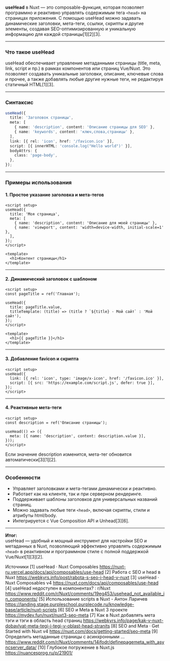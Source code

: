 **useHead** в Nuxt — это composable-функция, которая позволяет программно и реактивно управлять содержимым тега `<head>` на страницах приложения. С помощью useHead можно задавать динамические заголовки, мета-теги, ссылки, скрипты и другие элементы, создавая SEO-оптимизированную и уникальную информацию для каждой страницы[1][2][3].

---

### Что такое useHead

useHead обеспечивает управление метаданными страницы (title, meta, link, script и пр.) в рамках компонентов или страниц Vue/Nuxt. Это позволяет создавать уникальные заголовки, описание, ключевые слова и прочее, а также добавлять любые другие нужные теги, не редактируя статичный HTML[1][3].

---

### Синтаксис

```ts
useHead({
  title: 'Заголовок страницы',
  meta: [
    { name: 'description', content: 'Описание страницы для SEO' },
    { name: 'keywords', content: 'ключ,слова,страницы' },
  ],
  link: [{ rel: 'icon', href: '/favicon.ico' }],
  script: [{ innerHTML: 'console.log("Hello world")' }],
  bodyAttrs: {
    class: 'page-body',
  },
});
```

---

### Примеры использования

#### 1. Простое указание заголовка и мета-тегов

```vue
<script setup>
useHead({
  title: 'Моя страница',
  meta: [
    { name: 'description', content: 'Описание для моей страницы' },
    { name: 'viewport', content: 'width=device-width, initial-scale=1' },
  ],
});
</script>

<template>
  <h1>Контент страницы</h1>
</template>
```

---

#### 2. Динамический заголовок с шаблоном

```vue
<script setup>
const pageTitle = ref('Главная');

useHead({
  title: pageTitle.value,
  titleTemplate: (title) => (title ? `${title} - Мой сайт` : 'Мой сайт'),
});
</script>

<template>
  <h1>{{ pageTitle }}</h1>
</template>
```

---

#### 3. Добавление favicon и скрипта

```vue
<script setup>
useHead({
  link: [{ rel: 'icon', type: 'image/x-icon', href: '/favicon.ico' }],
  script: [{ src: 'https://example.com/script.js', defer: true }],
});
</script>
```

---

#### 4. Реактивные мета-теги

```vue
<script setup>
const description = ref('Описание страницы');

useHead(() => ({
  meta: [{ name: 'description', content: description.value }],
}));
</script>
```

Если значение description изменится, мета-тег обновится автоматически[3][1][2].

---

### Особенности

- Управляет заголовками и мета-тегами динамически и реактивно.
- Работает как на клиенте, так и при серверном рендеринге.
- Поддерживает шаблоны заголовков для универсальных названий страниц.
- Можно задавать любые теги `<head>`, включая скрипты, стили и атрибуты html/body.
- Интегрируется с Vue Composition API и Unhead[3][6].

---

**Итог:**  
useHead — удобный и мощный инструмент для настройки SEO и метаданных в Nuxt, позволяющий эффективно управлять содержимым `<head>` в реактивном и программном стиле с полной поддержкой Vue/Nuxt[1][3][2].

Источники
[1] useHead · Nuxt Composables https://nuxt-ru.vercel.app/docs/api/composables/use-head
[2] Работа с SEO и head в Nuxt https://webkyrs.info/post/rabota-s-seo-i-head-v-nuxt
[3] useHead · Nuxt Composables v4 https://nuxt.com/docs/api/composables/use-head
[4] useHead недоступен в компонентах? : r/Nuxt https://www.reddit.com/r/Nuxt/comments/19eg453/usehead_not_available_in_components/
[5] Использование scripts в Nuxt - Антон Ларичев https://landing.stage.purpleschool.purplecode.ru/knowledge-base/article/nuxt-scripts
[6] SEO и Meta в Nuxt 3 проекте https://mydev.fun/nuxt/nuxt3-seo-meta
[7] Как в Nuxt добавлять мета тэги и тэги в область head страниц https://webkyrs.info/page/kak-v-nuxt-dobavlyat-meta-tegi-i-tegi-v-oblast-head-stranits
[8] SEO and Meta · Get Started with Nuxt v4 https://nuxt.com/docs/getting-started/seo-meta
[9] Определить метаданные страницы с асинхронными ... https://www.reddit.com/r/Nuxt/comments/14ifodr/definepagemeta_with_asyncserver_data/
[10] Глубокое погружение в Nuxt.js https://nuancesprog.ru/p/21901/

